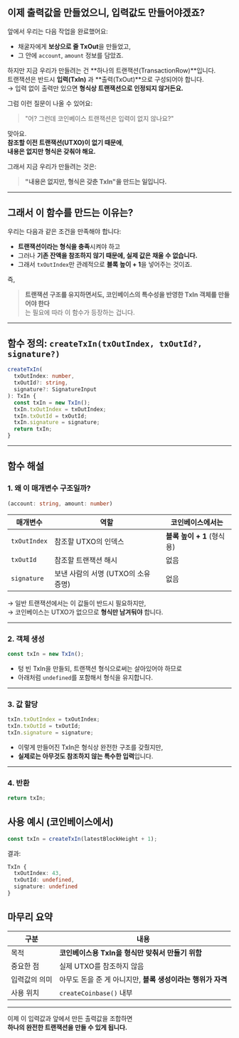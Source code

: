 ## 이제 출력값을 만들었으니, 입력값도 만들어야겠죠?

앞에서 우리는 다음 작업을 완료했어요:

- 채굴자에게 **보상으로 줄 TxOut**을 만들었고,
- 그 안에 `account`, `amount` 정보를 담았죠.

하지만 지금 우리가 만들려는 건 **하나의 트랜잭션(TransactionRow)**입니다.  
트랜잭션은 반드시 **입력(TxIn)** 과 **출력(TxOut)**으로 구성되어야 합니다.  
→ 입력 없이 출력만 있으면 **형식상 트랜잭션으로 인정되지 않거든요.**

그럼 이런 질문이 나올 수 있어요:

> "어? 그런데 코인베이스 트랜잭션은 입력이 없지 않나요?"

맞아요.  
**참조할 이전 트랜잭션(UTXO)이 없기 때문에**,  
**내용은 없지만 형식은 갖춰야 해요.**

그래서 지금 우리가 만들려는 것은:

> **"내용은 없지만, 형식은 갖춘 TxIn"을 만드는 일입니다.**

---

## 그래서 이 함수를 만드는 이유는?

우리는 다음과 같은 조건을 만족해야 합니다:

- **트랜잭션이라는 형식을 충족**시켜야 하고
- 그러나 **기존 잔액을 참조하지 않기 때문에, 실제 값은 채울 수 없습니다.**
- 그래서 `txOutIndex`만 관례적으로 **블록 높이 + 1**을 넣어주는 것이죠.

즉,

> **트랜잭션 구조를 유지하면서도, 코인베이스의 특수성을 반영한 TxIn 객체를 만들어야 한다**  
> 는 필요에 따라 이 함수가 등장하는 겁니다.

---

## 함수 정의: `createTxIn(txOutIndex, txOutId?, signature?)`

```ts
createTxIn(
  txOutIndex: number,
  txOutId?: string,
  signature?: SignatureInput
): TxIn {
  const txIn = new TxIn();
  txIn.txOutIndex = txOutIndex;
  txIn.txOutId = txOutId;
  txIn.signature = signature;
  return txIn;
}
```

---

## 함수 해설

### 1. 왜 이 매개변수 구조일까?

```ts
(account: string, amount: number)
```

| 매개변수     | 역할                                | 코인베이스에서는           |
| ------------ | ----------------------------------- | -------------------------- |
| `txOutIndex` | 참조할 UTXO의 인덱스                | **블록 높이 + 1** (형식용) |
| `txOutId`    | 참조할 트랜잭션 해시                | 없음                       |
| `signature`  | 보낸 사람의 서명 (UTXO의 소유 증명) | 없음                       |

→ 일반 트랜잭션에서는 이 값들이 반드시 필요하지만,  
→ 코인베이스는 UTXO가 없으므로 **형식만 남겨둬야** 합니다.

---

### 2. 객체 생성

```ts
const txIn = new TxIn();
```

- 텅 빈 TxIn을 만들되, 트랜잭션 형식으로써는 살아있어야 하므로
- 아래처럼 `undefined`를 포함해서 형식을 유지합니다.

---

### 3. 값 할당

```ts
txIn.txOutIndex = txOutIndex;
txIn.txOutId = txOutId;
txIn.signature = signature;
```

- 이렇게 만들어진 TxIn은 형식상 완전한 구조를 갖췄지만,
- **실제로는 아무것도 참조하지 않는 특수한 입력**입니다.

---

### 4. 반환

```ts
return txIn;
```

## 사용 예시 (코인베이스에서)

```ts
const txIn = createTxIn(latestBlockHeight + 1);
```

결과:

```ts
TxIn {
  txOutIndex: 43,
  txOutId: undefined,
  signature: undefined
}
```

## 마무리 요약

| 구분          | 내용                                                        |
| ------------- | ----------------------------------------------------------- |
| 목적          | **코인베이스용 TxIn을 형식만 맞춰서 만들기 위함**           |
| 중요한 점     | 실제 UTXO를 참조하지 않음                                   |
| 입력값의 의미 | 아무도 돈을 준 게 아니지만, **블록 생성이라는 행위가 자격** |
| 사용 위치     | `createCoinbase()` 내부                                     |

---

이제 이 입력값과 앞에서 만든 출력값을 조합하면  
**하나의 완전한 트랜잭션을 만들 수 있게 됩니다.**
